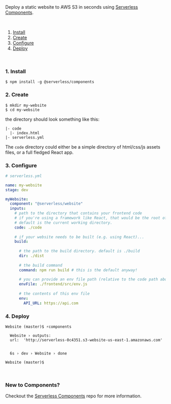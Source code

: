 
&nbsp;

Deploy a static website to AWS S3 in seconds using [Serverless Components](https://github.com/serverless/components).

&nbsp;

1. [Install](#1-install)
2. [Create](#2-create)
3. [Configure](#3-configure)
4. [Deploy](#4-deploy)

&nbsp;

### 1. Install

```console
$ npm install -g @serverless/components
```

### 2. Create

```console
$ mkdir my-website
$ cd my-website
```

the directory should look something like this:


```
|- code
  |- index.html
|- serverless.yml

```

The `code` directory could either be a simple directory of html/css/js assets files, or a full fledged React app.

### 3. Configure

```yml
# serverless.yml

name: my-website
stage: dev

myWebsite:
  component: "@serverless/website"
  inputs:
    # path to the directory that contains your frontend code
    # if you're using a framework like React, that would be the root of your frontend project, otherwise it'd be where index.html lives.
    # default is the current working directory.
    code: ./code
    
    # if your website needs to be built (e.g. using React)...
    build:
    
      # the path to the build directory. default is ./build
      dir: ./dist
      
      # the build command
      command: npm run build # this is the default anyway!
      
      # you can provide an env file path (relative to the code path above) to be generated for use by your frontend code. By default it's './src/env.js'
      envFile: ./frontend/src/env.js
      
      # the contents of this env file
      env:
        API_URL: https://api.com
```

### 4. Deploy

```console
Website (master)$ ⚡️components

  Website › outputs:
  url:  'http://serverless-0c4351.s3-website-us-east-1.amazonaws.com'


  6s › dev › Website › done

Website (master)$

```

&nbsp;

### New to Components?

Checkout the [Serverless Components](https://github.com/serverless/components) repo for more information.
